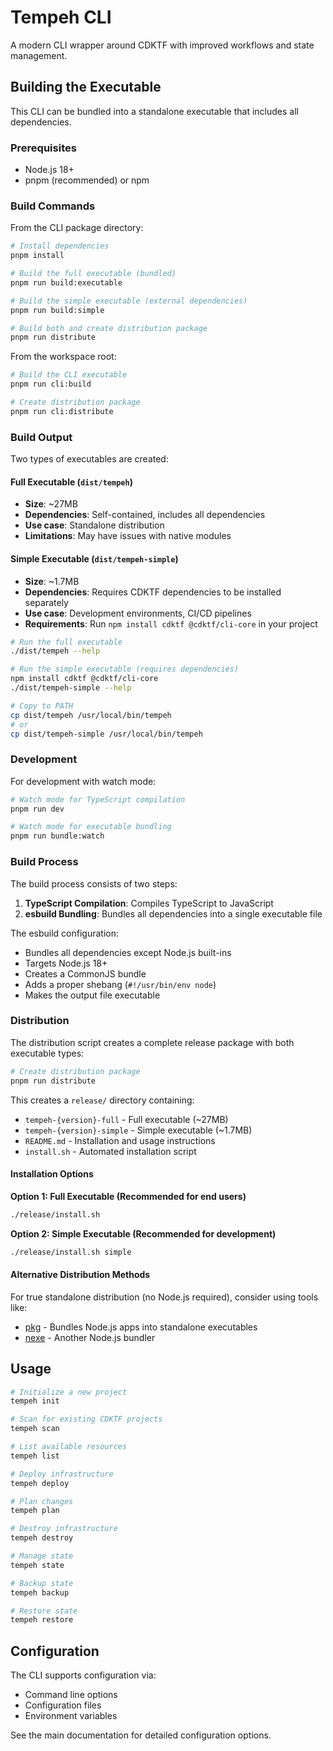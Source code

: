 # Tempeh CLI

A modern CLI wrapper around CDKTF with improved workflows and state management.

## Building the Executable

This CLI can be bundled into a standalone executable that includes all dependencies.

### Prerequisites

- Node.js 18+
- pnpm (recommended) or npm

### Build Commands

From the CLI package directory:
```bash
# Install dependencies
pnpm install

# Build the full executable (bundled)
pnpm run build:executable

# Build the simple executable (external dependencies)
pnpm run build:simple

# Build both and create distribution package
pnpm run distribute
```

From the workspace root:
```bash
# Build the CLI executable
pnpm run cli:build

# Create distribution package
pnpm run cli:distribute
```

### Build Output

Two types of executables are created:

#### Full Executable (`dist/tempeh`)
- **Size**: ~27MB
- **Dependencies**: Self-contained, includes all dependencies
- **Use case**: Standalone distribution
- **Limitations**: May have issues with native modules

#### Simple Executable (`dist/tempeh-simple`)
- **Size**: ~1.7MB
- **Dependencies**: Requires CDKTF dependencies to be installed separately
- **Use case**: Development environments, CI/CD pipelines
- **Requirements**: Run `npm install cdktf @cdktf/cli-core` in your project

```bash
# Run the full executable
./dist/tempeh --help

# Run the simple executable (requires dependencies)
npm install cdktf @cdktf/cli-core
./dist/tempeh-simple --help

# Copy to PATH
cp dist/tempeh /usr/local/bin/tempeh
# or
cp dist/tempeh-simple /usr/local/bin/tempeh
```

### Development

For development with watch mode:
```bash
# Watch mode for TypeScript compilation
pnpm run dev

# Watch mode for executable bundling
pnpm run bundle:watch
```

### Build Process

The build process consists of two steps:

1. **TypeScript Compilation**: Compiles TypeScript to JavaScript
2. **esbuild Bundling**: Bundles all dependencies into a single executable file

The esbuild configuration:
- Bundles all dependencies except Node.js built-ins
- Targets Node.js 18+
- Creates a CommonJS bundle
- Adds a proper shebang (`#!/usr/bin/env node`)
- Makes the output file executable

### Distribution

The distribution script creates a complete release package with both executable types:

```bash
# Create distribution package
pnpm run distribute
```

This creates a `release/` directory containing:
- `tempeh-{version}-full` - Full executable (~27MB)
- `tempeh-{version}-simple` - Simple executable (~1.7MB)
- `README.md` - Installation and usage instructions
- `install.sh` - Automated installation script

#### Installation Options

**Option 1: Full Executable (Recommended for end users)**
```bash
./release/install.sh
```

**Option 2: Simple Executable (Recommended for development)**
```bash
./release/install.sh simple
```

#### Alternative Distribution Methods

For true standalone distribution (no Node.js required), consider using tools like:
- [pkg](https://github.com/vercel/pkg) - Bundles Node.js apps into standalone executables
- [nexe](https://github.com/nexe/nexe) - Another Node.js bundler

## Usage

```bash
# Initialize a new project
tempeh init

# Scan for existing CDKTF projects
tempeh scan

# List available resources
tempeh list

# Deploy infrastructure
tempeh deploy

# Plan changes
tempeh plan

# Destroy infrastructure
tempeh destroy

# Manage state
tempeh state

# Backup state
tempeh backup

# Restore state
tempeh restore
```

## Configuration

The CLI supports configuration via:
- Command line options
- Configuration files
- Environment variables

See the main documentation for detailed configuration options.
